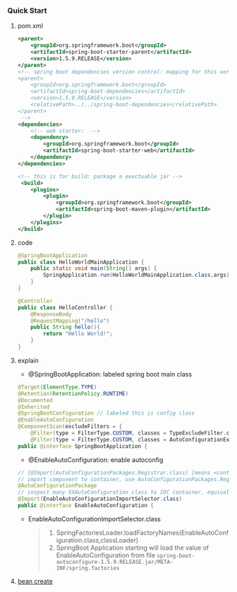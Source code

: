 ### Quick Start

1. pom.xml

   ```xml
   <parent>
       <groupId>org.springframework.boot</groupId>
       <artifactId>spring-boot-starter-parent</artifactId>
       <version>1.5.9.RELEASE</version>
   </parent>
   <!-- spring boot dependencies version control: mapping for this version boot
   <parent>
       <groupId>org.springframework.boot</groupId>
       <artifactId>spring-boot-dependencies</artifactId>
       <version>1.5.9.RELEASE</version>
       <relativePath>../../spring-boot-dependencies</relativePath>
   </parent>
    -->
   <dependencies>
       <!-- web starter:  -->
       <dependency>
           <groupId>org.springframework.boot</groupId>
           <artifactId>spring-boot-starter-web</artifactId>
       </dependency>
   </dependencies>

   <!-- this is for build: package a exectuable jar -->
    <build>
       <plugins>
           <plugin>
               <groupId>org.springframework.boot</groupId>
               <artifactId>spring-boot-maven-plugin</artifactId>
           </plugin>
       </plugins>
   </build>
   ```

2. code

   ```java
   @SpringBootApplication
   public class HelloWorldMainApplication {
       public static void main(String[] args) {
           SpringApplication.run(HelloWorldMainApplication.class,args);
       }
   }

   @Controller
   public class HelloController {
       @ResponseBody
       @RequestMapping("/hello")
       public String hello(){
           return "Hello World!";
       }
   }
   ```

3. explain

   - @SpringBootApplication: labeled spring boot main class

   ```java
   @Target(ElementType.TYPE)
   @Retention(RetentionPolicy.RUNTIME)
   @Documented
   @Inherited
   @SpringBootConfiguration // labeled this is config class
   @EnableAutoConfiguration
   @ComponentScan(excludeFilters = {
       @Filter(type = FilterType.CUSTOM, classes = TypeExcludeFilter.class),
       @Filter(type = FilterType.CUSTOM, classes = AutoConfigurationExcludeFilter.class) })
   public @interface SpringBootApplication {
   ```

   - @EnableAutoConfiguration: enable autoconfig

   ```java
   // [@Import(AutoConfigurationPackages.Registrar.class) [means <context:component-scan> tag]] auto config package
   // import component to container, use AutoConfigurationPackages.Registrar.class to import all the components in the package and subpackages, which contains class marked by @SpringBootApplication
   @AutoConfigurationPackage
   // inspect many XXAutoConfiguration class to IOC container, equivalent to xml config info, such as if I use MVC, I have to config ViewResolver by xml in spring etc
   @Import(EnableAutoConfigurationImportSelector.class)
   public @interface EnableAutoConfiguration {
   ```

   - EnableAutoConfigurationImportSelector.class
     > 1. SpringFactoriesLoader.loadFactoryNames(EnableAutoConfiguration.class,classLoader)
     > 2. SpringBoot Application starting will load the value of EnableAutoConfiguration from file `spring-boot-autoconfigure-1.5.9.RELEASE.jar/META-INF/spring.factories`

4. [bean create](./boot-07-source-code.md#Bean-Create)
